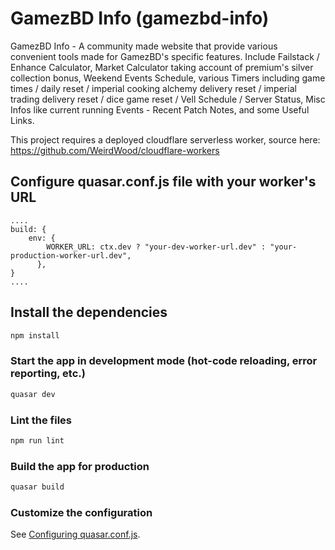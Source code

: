 # GamezBD Info (gamezbd-info)

GamezBD Info - A community made website that provide various convenient tools made for GamezBD's specific features. Include Failstack / Enhance Calculator, Market Calculator taking account of premium's silver collection bonus, Weekend Events Schedule, various Timers including game times / daily reset / imperial cooking alchemy delivery reset / imperial trading delivery reset / dice game reset / Vell Schedule / Server Status, Misc Infos like current running Events - Recent Patch Notes, and some Useful Links.

This project requires a deployed cloudflare serverless worker, source here: https://github.com/WeirdWood/cloudflare-workers

## Configure quasar.conf.js file with your worker's URL

```
....
build: {
    env: {
        WORKER_URL: ctx.dev ? "your-dev-worker-url.dev" : "your-production-worker-url.dev",
      },
}
....
```

## Install the dependencies

```bash
npm install
```

### Start the app in development mode (hot-code reloading, error reporting, etc.)

```bash
quasar dev
```

### Lint the files

```bash
npm run lint
```

### Build the app for production

```bash
quasar build
```

### Customize the configuration

See [Configuring quasar.conf.js](https://v2.quasar.dev/quasar-cli/quasar-conf-js).
